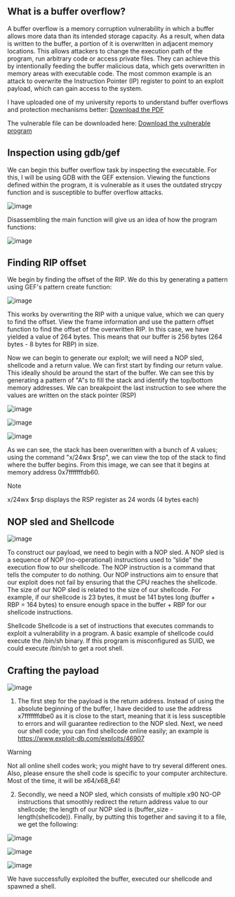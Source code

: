 ## What is a buffer overflow?
A buffer overflow is a memory corruption vulnerability in which a buffer allows more data than its intended storage capacity. As a result, when data is written to the buffer, a portion of it is overwritten in adjacent memory locations. This allows attackers to change the execution path of the program, run arbitrary code or access private files. They can achieve this by intentionally feeding the buffer malicious data, which gets overwritten in memory areas with executable code. The most common example is an attack to overwrite the Instruction Pointer (IP) register to point to an exploit payload, which can gain access to the system.

I have uploaded one of my university reports to understand buffer overflows and protection mechanisms better:
[Download the PDF](/files/Cyber_Systems_Architecture_Assignment_1-1.pdf)

The vulnerable file can be downloaded here:
[Download the vulnerable program](/files/day0B_ex1)

## Inspection using gdb/gef

We can begin this buffer overflow task by inspecting the executable. For this, I will be using GDB with the GEF extension. Viewing the functions defined within the program, it is vulnerable as it uses the outdated strycpy function and is susceptible to buffer overflow attacks.

![image](https://github.com/user-attachments/assets/8e6e163e-af5b-4078-937e-446ebb14f79a)

Disassembling the main function will give us an idea of how the program functions:

![image](https://github.com/user-attachments/assets/d94915eb-6032-4ae9-9c9f-07d613598115)

## Finding RIP offset

We begin by finding the offset of the RIP. We do this by generating a pattern using GEF's pattern create function:

![image](https://github.com/user-attachments/assets/d9ffd409-6f84-47c7-b655-558e46314a2d)

This works by overwriting the RIP with a unique value, which we can query to find the offset. View the frame information and use the pattern offset function to find the offset of the overwritten RIP. In this case, we have yielded a value of 264 bytes. This means that our buffer is 256 bytes (264 bytes - 8 bytes for RBP) in size.

Now we can begin to generate our exploit; we will need a NOP sled, shellcode and a return value. We can first start by finding our return value. This ideally should be around the start of the buffer. We can see this by generating a pattern of "A"s to fill the stack and identify the top/bottom memory addresses. We can breakpoint the last instruction to see where the values are written on the stack pointer (RSP)

![image](https://github.com/user-attachments/assets/c3ca6c3c-9669-4d98-8ff4-0ccb063ee6f4)

![image](https://github.com/user-attachments/assets/a01eb897-6c97-44a7-a31e-a9c5292a2e25)

![image](https://github.com/user-attachments/assets/56fb0c32-a3b2-4e7b-a560-04adf1c5ed4d)

As we can see, the stack has been overwritten with a bunch of A values; using the command "x/24wx $rsp", we can view the top of the stack to find where the buffer begins. From this image, we can see that it begins at memory address 0x7fffffffdb60.
> [!NOTE]  
> x/24wx $rsp displays the RSP register as 24 words (4 bytes each) 

## NOP sled and Shellcode

![image](https://github.com/user-attachments/assets/366e9ac8-ce63-4295-87c1-06827cd27d1d)

To construct our payload, we need to begin with a NOP sled. A NOP sled is a sequence
of NOP (no-operational) instructions used to ”slide” the execution flow to our shellcode. The NOP instruction is a command that tells the computer to do nothing. Our NOP
instructions aim to ensure that our exploit does not fail by ensuring that the CPU reaches
the shellcode. The size of our NOP sled is related to the size of our shellcode. For example,
if our shellcode is 23 bytes, it must be 141 bytes long (buffer + RBP = 164 bytes) to
ensure enough space in the buffer + RBP for our shellcode instructions.

Shellcode
Shellcode is a set of instructions that executes commands to exploit a vulnerability in a
program. A basic example of shellcode could execute the /bin/sh binary. If this program is
misconfigured as SUID, we could execute /bin/sh to get a root shell.
## Crafting the payload

![image](https://github.com/user-attachments/assets/a13e976c-f8c4-4fa4-89fa-0845638d2418)

1) The first step for the payload is the return address. Instead of using the absolute beginning of the buffer, I have decided to use the address x7fffffffdbe0 as it is close to the start, meaning that it is less susceptible to errors and will guarantee redirection to the NOP sled. Next, we need our shell code; you can find shellcode online easily; an example is https://www.exploit-db.com/exploits/46907
   
> [!WARNING]  
> Not all online shell codes work; you might have to try several different ones. Also, please ensure the shell code is specific to your computer architecture. Most of the time, it will be x64/x68_64!

2) Secondly, we need a NOP sled, which consists of multiple x90 NO-OP instructions that smoothly redirect the return address value to our shellcode; the length of our NOP sled is (buffer_size - length(shellcode)). Finally, by putting this together and saving it to a file, we get the following:

![image](https://github.com/user-attachments/assets/9e37b290-0dcc-40bd-808d-419587862523)

![image](https://github.com/user-attachments/assets/02624359-6119-4354-87e0-d0924d7bd33e)

![image](https://github.com/user-attachments/assets/0ff2afc6-430d-4c09-bb36-4cd5d17121d7)

We have successfully exploited the buffer, executed our shellcode and spawned a shell.
